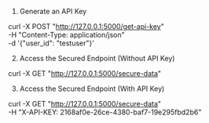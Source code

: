 1. Generate an API Key

curl -X POST "http://127.0.0.1:5000/get-api-key" \
     -H "Content-Type: application/json" \
     -d '{"user_id": "testuser"}'

2. Access the Secured Endpoint (Without API Key)

curl -X GET "http://127.0.0.1:5000/secure-data"

3. Access the Secured Endpoint (With API Key)

curl -X GET "http://127.0.0.1:5000/secure-data" \
     -H "X-API-KEY: 2168af0e-26ce-4380-baf7-19e295fbd2b6"
